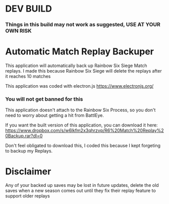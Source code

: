 # DEV BUILD
### Things in this build may not work as suggested, USE AT YOUR OWN RISK

# Automatic Match Replay Backuper

This application will automatically back up Rainbow Six Siege Match replays.
I made this because Rainbow Six Siege will delete the replays after it reaches 10 matches

This application was coded with electron.js
https://www.electronjs.org/

### You will not get banned for this
This application doesn't attach to the Rainbow Six Process, so you don't need to worry about getting a hit from BattlEye.
 
 If you want the built version of this application, you can download it here:
 https://www.dropbox.com/s/w6lkfm2x3qhrzvp/R6%20Match%20Replay%20Backup.rar?dl=0
 
 
 Don't feel obligated to download this, I coded this because I kept forgeting to backup my Replays.
 
 # Disclaimer
 Any of your backed up saves may be lost in future updates, delete the old saves when a new season comes out until they fix their replay feature to support older replays
